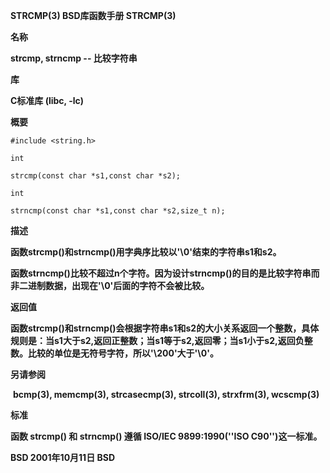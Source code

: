 **STRCMP(3)        BSD库函数手册      STRCMP(3)**



**名称**

   **strcmp, strncmp -- 比较字符串**



**库**

   **C标准库 (libc, -lc)**



**概要**

  `#include <string.h>`

  `int`

  `strcmp(const char *s1,const char *s2);`

  `int`

  `strncmp(const char *s1,const char *s2,size_t n);`



**描述**

  **函数strcmp()和strncmp()用字典序比较以'\0'结束的字符串s1和s2。**

  **函数strncmp()比较不超过n个字符。因为设计strncmp()的目的是比较字符串而非二进制数据，出现在'\0'后面的字符不会被比较。**

**返回值**

​       **函数strcmp()和strncmp()会根据字符串s1和s2的大小关系返回一个整数，具体规则是：当s1大于s2,返回正整数；当s1等于s2,返回零；当s1小于s2,返回负整数。比较的单位是无符号字符，所以'\200'大于'\0'。**

**另请参阅**

​	 **bcmp(3), memcmp(3), strcasecmp(3), strcoll(3), strxfrm(3), wcscmp(3)**

**标准**

  **函数 strcmp() 和 strncmp()  遵循 ISO/IEC 9899:1990(''ISO C90'')这一标准。**



**BSD             2001年10月11日              BSD**
